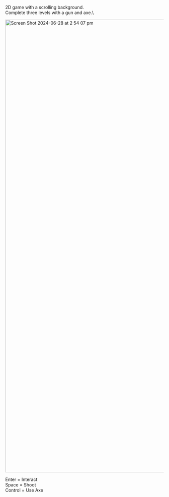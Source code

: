 2D game with a scrolling background.\
Complete three levels with a gun and axe.\

<img width="1440" alt="Screen Shot 2024-06-28 at 2 54 07 pm" src="https://github.com/domozzzz/Little-Man-Game/assets/121702576/8d357321-d067-4fa1-ab52-6e568a161e90">

Enter = Interact\
Space = Shoot\
Control = Use Axe

